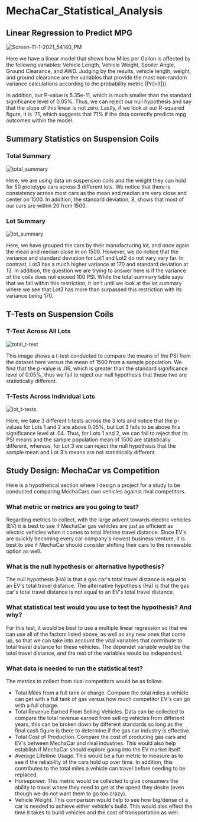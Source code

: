 # MechaCar_Statistical_Analysis

## Linear Regression to Predict MPG

![Screen-11-1-2021_54140_PM](https://user-images.githubusercontent.com/46951897/139752247-4a367ab3-3e35-4bd9-88d2-ee0d29b6992b.png)

Here we have a linear model that shows how Miles per Gallon is affected by the followng variables: Vehicle Length, Vehicle Weight, Spoiler Angle, Ground Clearance, and AWD. Judging by the results, vehicle length, weight, and ground clearance are the variables that provide the most non-random variance calculations according to the probability metric (Pr(>|t|)).

In addition, our P-value is 5.35e-11, which is much smaller than the standard significance level of 0.05%. Thus, we can reject our null hypothesis and say that the slope of this linear is not zero. Lastly, if we look at our R-squared figure, it is .71, which suggests that 71% if the data correctly predicts mpg outcomes within the model. 

## Summary Statistics on Suspension Coils

### Total Summary
![total_summary](https://user-images.githubusercontent.com/46951897/139788486-8662ca41-11ba-49d0-a22e-7b84d19315c9.png)

Here, we are using data on suspension coils and the weight they can hold for 50 prototype cars across 3 different lots. We notice that there is consistency across most cars as the mean and median are very close and center on 1500. In addition, the standard deviation, 8, shows that most of our cars are within 20 from 1500.

### Lot Summary
![lot_summary](https://user-images.githubusercontent.com/46951897/139788493-c1ad4d12-a748-4079-bb02-4ef17dfbd728.png)

Here, we have grouped the cars by their manufacturing lot, and once again the mean and median close in on 1500. However, we do notice that the variance and standard deviation for Lot1 and Lot2 do not vary very far. In contrast, Lot3 has a much higher variance at 170 and standard deviation at 13. In addition, the question we are trying to answer here is if the variance of the coils does not exceed 100 PSI. While the total summary table says that we fall within this restriction, it isn't until we look at the lot summary where we see that Lot3 has more than surpassed this restriction with its variance being 170.

## T-Tests on Suspension Coils

### T-Test Across All Lots

![total_t-test](https://user-images.githubusercontent.com/46951897/139790982-991846ed-3d8f-4621-9538-e71d86490d24.png)

This image shows a t-test conducted to compare the means of the PSI from the dataset here versus the mean of 1500 from a sample population. We find that the p-value is .06, which is greater than the standard significance level of 0.05%, thus we fail to reject our null hypothesis that these two are statistically different. 

### T-Tests Across Individual Lots

![lot_t-tests](https://user-images.githubusercontent.com/46951897/139790581-d8d5e90c-54c7-4010-8d8f-b049a794af5f.png)

Here, we take 3 different t-tests across the 3 lots and notice that the p-values for Lots 1 and 2 are above 0.05%, but Lot 3 fails to be above this significance level at .04. Thus, for Lots 1 and 2, we can fail to reject that its PSI means and the sample population mean of 1500 are statistically different, whereas, for Lot 3 we can reject the null hypothesis that the sample mean and Lot 3's means are not statistically different. 

## Study Design: MechaCar vs Competition

Here is a hypothetical section where I design a project for a study to be conducted comparing MechaCars own vehicles against rival competitors. 

### What metric or metrics are you going to test?
Regarding metrics to collect, with the large advent towards electric vehicles (EV) it is best to see if MechaCar gas vehicles are just as efficient as electric vehicles when it comes to total lifetime travel distance. Since EV's are quickly becoming every car company's newest business venture, it is best to see if MechaCar should consider shifting their cars to the renewable option as well.

### What is the null hypothesis or alternative hypothesis?
The null hypothesis (Ho) is that a gas car's total travel distance is equal to an EV's total travel distance.
The alternative hypothesis (Ha) is that the gas car's total travel distance is not equal to an EV's total travel distance.

### What statistical test would you use to test the hypothesis? And why?
For this test, it would be best to use a multiple linear regression so that we can use all of the factors listed above, as well as any new ones that come up, so that we can take into account the vital variables that contribute to total travel distance for these vehicles. The dependet variable would be the total travel distance, and the rest of the variables would be independent.

### What data is needed to run the statistical test?
The metrics to collect from rival competitors would be as follow:
 - Total Miles from a full tank or charge. Compare the total miles a vehicle can get with a full tank of gas versus how much competitor EV's can go with a full charge.
 - Total Revenue Earned From Selling Vehicles. Data can be collected to compare the total revenue earned from selling vehicles from different years, this can be broken down by different standards so long as the final cash figure is there to determine if the gas car industry is effective.
 - Total Cost of Production. Compare the cost of producing gas cars and EV's between MechaCar and rival industries. This would also help establish if MechaCar should explore going into the EV market itself.
 - Average Lifetime Usage. This would be a fun metric to measure as to see if the reliability of the cars hold up over time. In addition, this contributes to the total miles a vehicle can travel before needing to be replaced.
 - Horsepower. This metric would be collected to give consumers the ability to travel where they need to get at the speed they desire (even though we do not want them to go too crazy).
 - Vehicle Weight. This comparison would help to see how big/dense of a car is needed to achieve either vehicle's build. This would also effect the time it takes to build vehicles and the cost of transportation as well.
